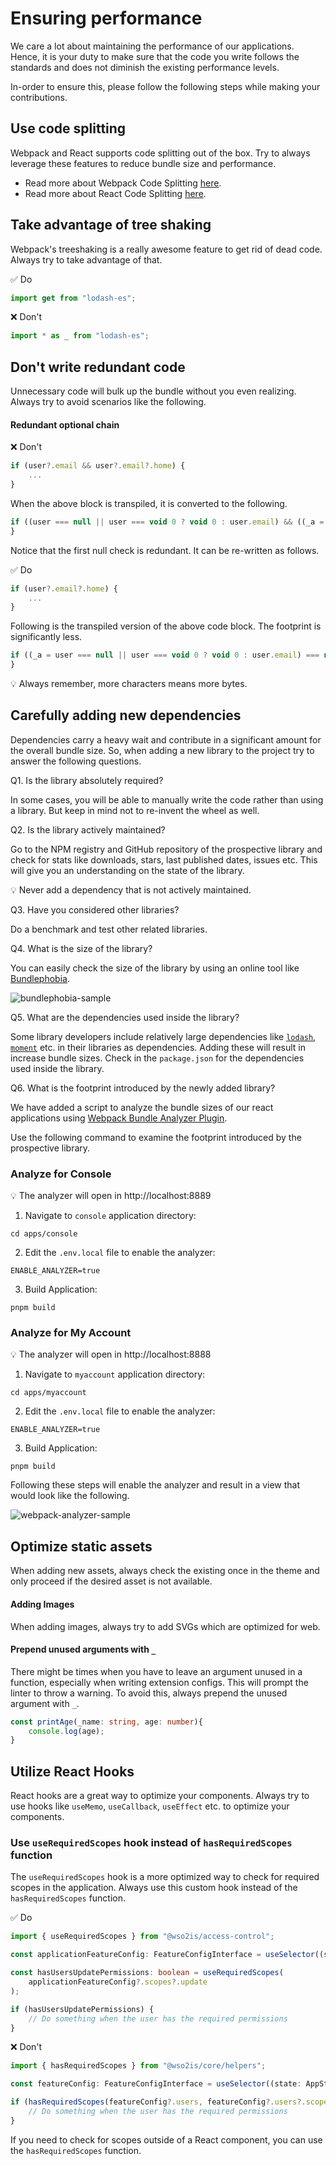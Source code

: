 # Ensuring performance

We care a lot about maintaining the performance of our applications. Hence, it is your duty to make sure that the code you
write follows the standards and does not diminish the existing performance levels.

In-order to ensure this, please follow the following steps while making your contributions.

## Use code splitting

Webpack and React supports code splitting out of the box. Try to always leverage these features to reduce bundle size and performance.

- Read more about Webpack Code Splitting [here](https://webpack.js.org/guides/code-splitting/).
- Read more about React Code Splitting [here](https://reactjs.org/docs/code-splitting.html).

## Take advantage of tree shaking

Webpack's treeshaking is a really awesome feature to get rid of dead code. Always try to take advantage of that.

:white_check_mark: Do

```typescript
import get from "lodash-es";
```

:x: Don't

```typescript
import * as _ from "lodash-es";
```

## Don't write redundant code

Unnecessary code will bulk up the bundle without you even realizing. Always try to avoid scenarios like the following.

#### Redundant optional chain

:x: Don't

```typescript
if (user?.email && user?.email?.home) {
    ...
}
```

When the above block is transpiled, it is converted to the following.

```javascript
if ((user === null || user === void 0 ? void 0 : user.email) && ((_a = user === null || user === void 0 ? void 0 : user.email) === null || _a === void 0 ? void 0 : _a.home)) {
}
```

Notice that the first null check is redundant. It can be re-written as follows.

:white_check_mark: Do

```typescript
if (user?.email?.home) {
    ...
}
```

Following is the transpiled version of the above code block. The footprint is significantly less.

```javascript
if ((_a = user === null || user === void 0 ? void 0 : user.email) === null || _a === void 0 ? void 0 : _a.home) {
}
```

:bulb: Always remember, more characters means more bytes.

## Carefully adding new dependencies

Dependencies carry a heavy wait and contribute in a significant amount for the overall bundle size. So, when adding a new
library to the project try to answer the following questions.

Q1. Is the library absolutely required?

In some cases, you will be able to manually write the code rather than using a library. But keep in mind not to re-invent the wheel as well.

Q2. Is the library actively maintained?

Go to the NPM registry and GitHub repository of the prospective library and check for stats like downloads, stars, last published dates,
issues etc. This will give you an understanding on the state of the library.

:bulb: Never add a dependency that is not actively maintained.

Q3. Have you considered other libraries?

Do a benchmark and test other related libraries.

Q4. What is the size of the library?

You can easily check the size of the library by using an online tool like [Bundlephobia](https://bundlephobia.com/).

![bundlephobia-sample](../assets/bundlephobia-sample.jpg)

Q5. What are the dependencies used inside the library?

Some library developers include relatively large dependencies like [`lodash`](https://lodash.com/), [`moment`](https://momentjs.com/) etc. in their libraries as dependencies.
Adding these will result in increase bundle sizes. Check in the `package.json` for the dependencies used inside the library.

Q6. What is the footprint introduced by the newly added library?

We have added a script to analyze the bundle sizes of our react applications using [Webpack Bundle Analyzer Plugin](https://www.npmjs.com/package/webpack-bundle-analyzer).

Use the following command to examine the footprint introduced by the prospective library.

### Analyze for Console

:bulb: The analyzer will open in http://localhost:8889

1. Navigate to `console` application directory:

```shell
cd apps/console
```

2. Edit the `.env.local` file to enable the analyzer:

```
ENABLE_ANALYZER=true
```

3. Build Application:

```shell
pnpm build
```

### Analyze for My Account

:bulb: The analyzer will open in http://localhost:8888

1. Navigate to `myaccount` application directory:

```shell
cd apps/myaccount
```

2. Edit the `.env.local` file to enable the analyzer:

```
ENABLE_ANALYZER=true
```

3. Build Application:

```shell
pnpm build
```

Following these steps will enable the analyzer and result in a view that would look like the following.

![webpack-analyzer-sample](../assets/webpack-analyzer-sample.jpg)

## Optimize static assets

When adding new assets, always check the existing once in the theme and only proceed if the desired asset is not available.

#### Adding Images

When adding images, always try to add SVGs which are optimized for web.

#### Prepend unused arguments with `_`

There might be times when you have to leave an argument unused in a function, especially when writing extension configs. This will prompt the linter to throw a warning.
To avoid this, always prepend the unused argument with `_`.

```TypeScript
const printAge(_name: string, age: number){
    console.log(age);
}
```

## Utilize React Hooks

React hooks are a great way to optimize your components. Always try to use hooks like `useMemo`, `useCallback`, `useEffect` etc. to optimize your components.

### Use `useRequiredScopes` hook instead of `hasRequiredScopes` function

The `useRequiredScopes` hook is a more optimized way to check for required scopes in the application. Always use this custom hook instead of the `hasRequiredScopes` function.

:white_check_mark: Do

```typescript
import { useRequiredScopes } from "@wso2is/access-control";

const applicationFeatureConfig: FeatureConfigInterface = useSelector((state: AppState) => state.config.ui.features.applications);

const hasUsersUpdatePermissions: boolean = useRequiredScopes(
    applicationFeatureConfig?.scopes?.update
);

if (hasUsersUpdatePermissions) {
    // Do something when the user has the required permissions
}
```

:x: Don't

```typescript
import { hasRequiredScopes } from "@wso2is/core/helpers";

const featureConfig: FeatureConfigInterface = useSelector((state: AppState) => state.config.ui.features);

if (hasRequiredScopes(featureConfig?.users, featureConfig?.users?.scopes?.update, allowedScopes)) {
    // Do something when the user has the required permissions
}
```

If you need to check for scopes outside of a React component, you can use the `hasRequiredScopes` function.
